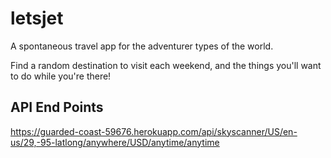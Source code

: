 # letsjet

A spontaneous travel app for the adventurer types of the world.

Find a random destination to visit each weekend, and the things you'll want to do while you're there!


## API End Points

https://guarded-coast-59676.herokuapp.com/api/skyscanner/US/en-us/29,-95-latlong/anywhere/USD/anytime/anytime